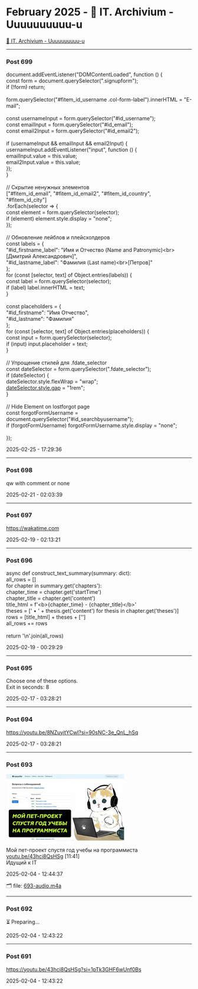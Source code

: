 # February 2025 - 🐊 IT. Archivium - Uuuuuuuuuu-u

[🐊 IT. Archivium - Uuuuuuuuuu-u](../../)



---

### Post 699




document.addEventListener(&quot;DOMContentLoaded&quot;, function () {<br />    const form = document.querySelector(&quot;.signupform&quot;);<br />    if (!form) return;<br /><br />    form.querySelector(&quot;#fitem_id_username .col-form-label&quot;).innerHTML = &quot;E-mail&quot;;<br /><br />    const usernameInput = form.querySelector(&quot;#id_username&quot;);<br />    const emailInput = form.querySelector(&quot;#id_email&quot;);<br />    const email2Input = form.querySelector(&quot;#id_email2&quot;);<br /><br />    if (usernameInput &amp;&amp; emailInput &amp;&amp; email2Input) {<br />        usernameInput.addEventListener(&quot;input&quot;, function () {<br />            emailInput.value = this.value;<br />            email2Input.value = this.value;<br />        });<br />    }<br /><br />    // Скрытие ненужных элементов<br />    [&quot;#fitem_id_email&quot;, &quot;#fitem_id_email2&quot;, &quot;#fitem_id_country&quot;, &quot;#fitem_id_city&quot;]<br />        .forEach(selector =&gt; {<br />            const element = form.querySelector(selector);<br />            if (element) element.style.display = &quot;none&quot;;<br />        });<br /><br />    // Обновление лейблов и плейсхолдеров<br />    const labels = {<br />        &quot;#id_firstname_label&quot;: &quot;Имя и Отчество (Name and Patronymic)&lt;br&gt;[Дмитрий Александрович]&quot;,<br />        &quot;#id_lastname_label&quot;: &quot;Фамилия (Last name)&lt;br&gt;[Петров]&quot;<br />    };<br />    for (const [selector, text] of Object.entries(labels)) {<br />        const label = form.querySelector(selector);<br />        if (label) label.innerHTML = text;<br />    }<br /><br />    const placeholders = {<br />        &quot;#id_firstname&quot;: &quot;Имя Отчество&quot;,<br />        &quot;#id_lastname&quot;: &quot;Фамилия&quot;<br />    };<br />    for (const [selector, text] of Object.entries(placeholders)) {<br />        const input = form.querySelector(selector);<br />        if (input) input.placeholder = text;<br />    }<br /><br />    // Упрощение стилей для .fdate_selector<br />    const dateSelector = form.querySelector(&quot;.fdate_selector&quot;);<br />    if (dateSelector) {<br />        dateSelector.style.flexWrap = &quot;wrap&quot;;<br />        <a href="dateSelector.style.gap">dateSelector.style.gap</a> = &quot;1rem&quot;;<br />    }<br /><br />    // Hide Element on lostforgot page<br />    const forgotFormUsername = document.querySelector(&quot;#id_searchbyusername&quot;);<br />    if (forgotFormUsername) forgotFormUsername.style.display = &quot;none&quot;;<br /><br />});


2025-02-25 - 17:29:36







---

### Post 698




qw with comment or none


2025-02-21 - 02:03:39







---

### Post 697




<a href="https://wakatime.com">https://wakatime.com</a>


2025-02-19 - 02:13:21







---

### Post 696




async def construct_text_summary(summary: dict):<br />    all_rows = []<br />    for chapter in summary.get(&#x27;chapters&#x27;):<br />        chapter_time = chapter.get(&#x27;startTime&#x27;)<br />        chapter_title = chapter.get(&#x27;content&#x27;)<br />        title_html = f&#x27;&lt;b&gt;{chapter_time} - {chapter_title}&lt;/b&gt;&#x27;<br />        theses = [&#x27; • &#x27; + thesis.get(&#x27;content&#x27;) for thesis in chapter.get(&#x27;theses&#x27;)]<br />        rows = [title_html] + theses + [&#x27;&#x27;]<br />        all_rows += rows<br /><br />    return &#x27;\n&#x27;.join(all_rows)


2025-02-19 - 00:29:29







---

### Post 695




Choose one of these options. <br />Exit in seconds: 8


2025-02-17 - 03:28:21







---

### Post 694




<a href="https://youtu.be/8NZuyitYCwI?si=90sNC-3e_QnL_hSq">https://youtu.be/8NZuyitYCwI?si=90sNC-3e_QnL_hSq</a>


2025-02-17 - 03:28:21







---

### Post 693

 
![693-thumbnail.jpg](693-thumbnail.jpg) 



Мой пет-проект спустя год учебы на программиста<br /><a href="http://youtu.be/43hci8QsHSg">youtu.be/43hci8QsHSg</a> [11:41]<br />Идущий к IT


2025-02-04 - 12:44:37


🗂 file: [693-audio.m4a](693-audio.m4a) 






---

### Post 692




⏳ Preparing...


2025-02-04 - 12:43:22







---

### Post 691




<a href="https://youtu.be/43hci8QsHSg?si=1pTk3GHF6wUnf0Bs">https://youtu.be/43hci8QsHSg?si=1pTk3GHF6wUnf0Bs</a>


2025-02-04 - 12:43:22





